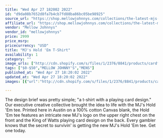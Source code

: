 ```yaml
---
title: "Wed Apr 27 182002 2022"
id: "d9da08b7652d8fa7b4cb7fd88ba86bc05be98925"
source_url: "https://shop.mellowjohnnys.com/collections/the-latest-mjs-gear/products/mjs-hold-em-t-shirt"
affiliate_url: "https://shop.mellowjohnnys.com/collections/the-latest-mjs-gear/products/mjs-hold-em-t-shirt"
vendor: "Mellow Johnnys"
vendor_id: "mellowjohnnys"
price: 2999
price_msrp: 
pricecurrency: "USD"
title: "MJ's Hold 'Em T-Shirt"
availability: 1
category: ""
image_urls: ["http://cdn.shopify.com/s/files/1/2376/8841/products/cardf_1200x1200.png?v=1647286628","http://cdn.shopify.com/s/files/1/2376/8841/products/cardb_1200x1200.png?v=1647286687","http://cdn.shopify.com/s/files/1/2376/8841/products/cardp_1200x1200.png?v=1647286746"]
tags: ["$0-$50","MELLOW JOHNNY'S","MENS"]
published_at: "Wed Apr 27 18:20:02 2022"
updated_at: "Wed Apr 27 18:20:02 2022"
images: [{"url":"http://cdn.shopify.com/s/files/1/2376/8841/products/cardf_1200x1200.png?v=1647286628","path":"full/2d67f7ea7e7b459f97efd142ef99fa78a7a6fb32.jpg","checksum":"8d8b11ffc7c188ab2dceef5011114584","status":"downloaded"},{"url":"http://cdn.shopify.com/s/files/1/2376/8841/products/cardb_1200x1200.png?v=1647286687","path":"full/b28a907953c88e2edb23db43bf585e5210d2786f.jpg","checksum":"bead3c0dde0d4238a7c2f28a9003796f","status":"downloaded"},{"url":"http://cdn.shopify.com/s/files/1/2376/8841/products/cardp_1200x1200.png?v=1647286746","path":"full/dd970650e203a42769210cea0349b7c589d8e86f.jpg","checksum":"e90ae6d1fff9f8d05d465683b147da3c","status":"downloaded"}]

---
```

<p><span data-mce-fragment="1" jsname="YS01Ge">The design brief was pretty simple; "a t-shirt with a playing card design." Our executive creative collective brought the idea to life with the MJ's Hold 'Em tee. Printed here in Austin on a 100% cotton Canvas blank, the Hold 'Em tee features an intricate new MJ's logo on the upper right chest on the front and the King of Watts playing card design on the back. Every gambler knows t</span><span data-mce-fragment="1" jsname="YS01Ge">hat the secret to survivin' is getting the new MJ's Hold 'Em tee. Get one today. </span></p>